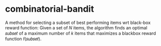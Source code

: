# combinatorial-bandit
A method for selecting a subset of best performing items wrt black-box reward function: Given a set of 𝑁 items, the algorithm finds an optimal 𝑠𝑢𝑏𝑠𝑒𝑡 of a maximum number of 𝑘 items that maximizes a blackbox reward function 𝑓(𝑠𝑢𝑏𝑠𝑒𝑡).
